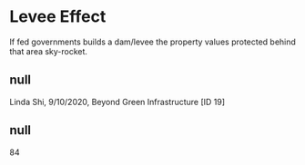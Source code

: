 # Levee Effect

If fed governments builds a dam/levee the property values protected behind that area sky-rocket. 

## null

Linda Shi, 9/10/2020, Beyond Green Infrastructure [ID 19]

## null

84
